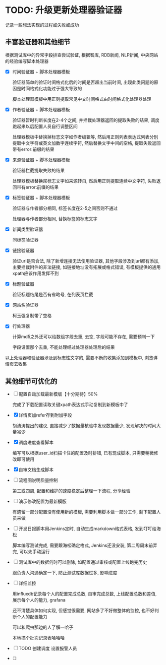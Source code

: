 # TODO: 升级更新处理器验证器

记录一些想法实现的过程或失败或成功

## 丰富验证器和其他细节

根据测试库中的异常字段排查尝试验证, 根据智库, RDB新闻, NLP新闻, 中央网站的经验编写脚本处理器

-   [x] 时间验证器 + 脚本处理器模板

    验证器简单的验证时间格式化后的时间是否超出当前时间, 出现此类问题的原因是时间格式化功能过于强大导致的

    脚本处理器模板中用正则提取常见中文时间格式由时间格式化处理器处理

-   [x] 作者验证器 + 脚本处理器模板

    验证器暂时判断长度在2-4个之间, 并拦截处理器返回的提取失败的结果, 调度跑起来以后配置人员自行调整区间

    处理器模板中替换掉标志文字如作者编辑等, 然后用正则列表表达式列表分别提取中文字符或英文加数字连续字符, 然后替换文字中间的空格, 提取失败返回带有error:前缀的结果

-   [x] 来源验证器 + 脚本处理器模板

    验证器拦截提取失败的结果

    处理器模板替换屌标志文字如来源转自, 然后用正则提取连续中文字符, 失败返回带有error:前缀的结果

-   [x] 标签验证器 + 脚本处理器模板

    验证器与作者部分相同, 标签长度在2-5之间否则不通过

    处理器与作者部分相同, 替换标签的标志文字

-   [x] 新闻类型验证器

    同标签验证器

-   [x] 链接验证器

    验证url是否合法, 除了新增连接无法使用验证器, 其他字段涉及到url都有添加, 主要拦截附件的非法链接, 如链接地址没有拓展或格式错误, 有模板提供的通用xpath应该作用发挥不到

-   [x] 标题验证器

    验证标题结尾是否有省略号, 在列表页拦截

-   [x] 网站名验证器

    柯玉强复制带了空格

-   [x] 行处理器

    计算md5之外还可以给数组字段去重, 去空, 字段可能不存在, 需要预判一下

    字段设置那个去重, 不能处理经过处理器处理后的结果

以上处理器和验证器涉及到标志性文字的, 需要不断的收集添加到模板中, 浏览详情页去收集



## 其他细节可优化的

-   [ ] 配置自动加载最新模版【十分期待】50% 

    完成了下载配置读取关键xpath表达式手动复制到新模板中了

-   [x] 详情页加refer存到附加字段

    胡涛涛提出的建议, 直接减少了数据量核验中发现数据量少, 发现解决的时间大量减少

-   [x] 调度进度查看脚本

    编写可以根据user_id扫描卡住的配置及时排错, 已有现成脚本, 只需要稍微修改即可使用

-   [x] 自审文档生成脚本

-   [ ] 流程图说明质量控制

    第三或四周, 配置和维护的速度稳定后整理一下流程, 分享经验

-   [ ] 演示修改配置为最新模版

    有遗留一部分配置没有使用新的模板, 需要利用脚本做一部分工作, 剩下配置人员来做

-   [ ] 开发日报脚本用Jenkins定时, 自动生成markdown格式表格, 发到叮叮给海松

    脚本编写测试完成, 需要跟海松确定格式, Jenkins还没安装, 第二周周末前弄完, 可以先手动运行

-   [ ] 测试库中的数据何时可以删除, 如配置通过审核或配置上线跑完历史

    跟负责人沟通确定一下, 防止测试库数据过多, 影响进度

-   [ ] 详细监控

    用influxdb记录每个人的配置完成总数, 自审完成总数, 上线配置总数和差值, 展示每个人的能力, grafana

    还不清楚具体如何实现, 但感觉很需要, 网站多了不好做整体的监控, 也不好判断个人的配置能力

    可以和爬虫那边的人了解一哈子

    本地搞个批次记录表哈哈哈

-   [ ] TODO 创建调度 设置报警人员

-   [ ] 
